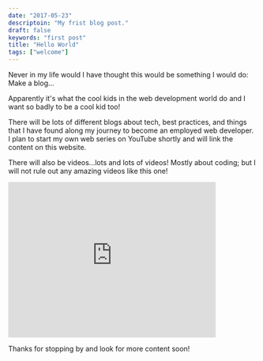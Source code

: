 ```yaml
---
date: "2017-05-23"
descriptoin: "My frist blog post."
draft: false
keywords: "first post"
title: "Hello World"
tags: ["welcome"]
---
```


Never in my life would I have thought this would be something I would do:
Make a blog...

Apparently it's what the cool kids in the web development world do and I want so badly to be a cool kid too!

There will be lots of different blogs about tech, best practices, and things that I have found along my journey to become an employed web developer. I plan to start my own web series on YouTube shortly and will link the content on this website.

There will also be videos...lots and lots of videos! Mostly about coding; but I will not rule out any amazing videos like this one!

<iframe
    allow="encrypted-media"
    allowfullscreen
    frameborder="0"
    gesture="media"
    height="315"
    itemprop="contentUrl"
    src="https://www.youtube.com/embed/L59eDcrAk8Q"
    type="text/html"
    width="420"
  >
</iframe>

Thanks for stopping by and look for more content soon!
